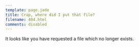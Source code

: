 ```yaml
---
template: page.jade
title: Crap, where did I put that file?
filename: 404.html
comments: disabled
---
```


It looks like you have requested a file which no longer exists.
